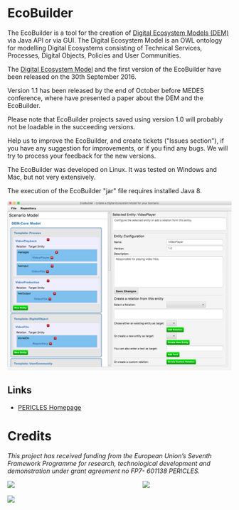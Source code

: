 # EcoBuilder

The EcoBuilder is a tool for the creation of [Digital Ecosystem Models (DEM)](https://github.com/pericles-project/DEM) via Java API or via GUI. The Digital Ecosystem Model is an OWL ontology for modelling Digital Ecosystems consisting of Technical Services, Processes, Digital Objects, Policies and User Communities.

The [Digital Ecosystem Model](https://github.com/pericles-project/DEM) and the first version of the EcoBuilder have been released on the 30th September 2016.

Version 1.1 has been released by the end of October before MEDES conference, where have presented a paper about the DEM and the EcoBuilder. 

Please note that EcoBuilder projects saved using version 1.0 will probably not be loadable in the succeeding versions.

Help us to improve the EcoBuilder, and create tickets ("Issues section"), if you have any suggestion for improvements, or if you find any bugs. We will try to process your feedback for the new versions.

The EcoBuilder was developed on Linux. It was tested on Windows and Mac, but not very extensively. 

The execution of the EcoBuilder "jar" file requires installed Java 8.

![EcoBuilder Screenshot](https://raw.githubusercontent.com/pericles-project/EcoBuilder/master/ghimages/EcoBuilder.png)

## Links

* [PERICLES Homepage](http://www.pericles-project.eu/)

# Credits

 _This project has received funding from the European Union’s Seventh Framework Programme for research, technological development and demonstration under grant agreement no FP7- 601138 PERICLES._   
 
 <a href="http://ec.europa.eu/research/fp7"><img src="https://github.com/pericles-project/pet/blob/master/wiki-images/LogoEU.png" width="110"/></a>
 <a href="http://www.pericles-project.eu/"> <img src="https://github.com/pericles-project/pet/blob/master/wiki-images/PERICLES%20logo_black.jpg" width="200" align="right"/> </a>

<a href="http://www.sub.uni-goettingen.de/"><img src="https://github.com/pericles-project/pet/blob/master/wiki-images/sub-logo.jpg" width="300"/></a>
